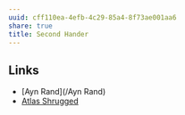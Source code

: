 ```yaml
---
uuid: cff110ea-4efb-4c29-85a4-8f73ae001aa6
share: true
title: Second Hander
---
```

## Links

* [Ayn Rand](/Ayn Rand)
* [Atlas Shrugged](/26cc2128-af04-43eb-9001-359b08a0756e)